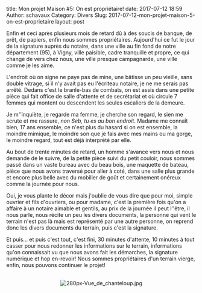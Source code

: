 title: Mon projet Maison #5: On est propriétaire!
date: 2017-07-12 18:59
Author: schavaux
Category: Divers
Slug: 2017-07-12-mon-projet-maison-5-on-est-proprietaire
layout: post

Enfin et ceci après plusieurs mois de retard dû à des soucis de banque,
de prêt, de papiers, enfin nous sommes propriétaires. Aujourd'hui ce fut
le jour de la signature auprès du notaire, dans une ville au fin fond de
notre département (95), à Vigny, ville paisible, cadre tranquille et
propre, ce qui change de vers chez nous, une ville presque campagnarde,
une ville comme je les aime.

<!--more-->

L'endroit où on signe ne paye pas de mine, une bâtisse un peu vieille,
sans double vitrage, si il n'y avait pas eu l'écriteau notaire, je ne me
serais pas arrêté. Dedans c'est le branle-bas de combats, on est assis
dans une petite pièce qui fait office de salle d'attente et de
secrétariat et où circule 7 femmes qui montent ou descendent les seules
escaliers de la demeure.

Je m'’inquiète, je regarde ma femme, je cherche son regard, le sien me
scrute et me rassure, *non Seb, tu es au bon endroit*. Madame me connaît
bien, 17 ans ensemble, ce n'est plus du hasard si on est ensemble, la
moindre mimique, le moindre son que je fais avec mes mains ou ma gorge,
le moindre regard, tout est déjà interprété par elle.

Au bout de trente minutes de retard, un homme s'avance vers nous et nous
demande de le suivre, de la petite pièce suivi du petit couloir, nous
sommes passé dans un vaste bureau avec du beau bois, une maquette de
bateau, pièce que nous avons traversé pour aller à coté, dans une salle
plus grande et encore plus belle avec du mobilier de goût et
certainement onéreux comme la journée pour nous.

Oui, je vous plante le décor mais j'oublie de vous dire que pour moi,
simple ouvrier et fils d'ouvriers, ou pour madame, c'est la première
fois qu'on a affaire à un notaire aimable et gentils, au prix de la
journée il peut l’'être, il nous parle, nous récite un peu les divers
documents, la personne qui vent le terrain n'est pas là mais est
représenté par une autre personne, on reprend donc les divers documents
du terrain, puis c'est la signature.

Et puis... et puis c'est tout, c'est fini, 30 minutes d'attente, 10
minutes à tout casser pour nous redonner les informations sur le
terrain, informations qu'on connaissait vu que nous avons fait les
démarches, la signature numérique et hop en-revoir! Nous sommes
propriétaires d'un terrain vierge, enfin, nous pouvons continuer le
projet!  
 

<div align="center">

![280px-Vue\_de\_chanteloup.jpg](https://download.tuxfamily.org/passionlinux/ma%20vie/280px-Vue_de_chanteloup.jpg "280px-Vue_de_chanteloup.jpg, oct. 2017")

</div>
